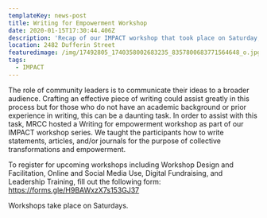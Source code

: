 ```yaml
---
templateKey: news-post
title: Writing for Empowerment Workshop
date: 2020-01-15T17:30:44.406Z
description: 'Recap of our IMPACT workshop that took place on Saturday, November 23rd, 2019.'
location: 2482 Dufferin Street
featuredimage: /img/17492805_1740358002683235_8357800683771564648_o.jpg
tags:
  - IMPACT
---
```

The role of community leaders is to communicate their ideas to a broader audience. Crafting an effective piece of writing could assist greatly in this process but for those who do not have an academic background or prior experience in writing, this can be a daunting task.  In order to assist with this task, MRCC hosted a Writing for empowerment workshop as part of our IMPACT workshop series.  We taught the participants how to write statements, articles, and/or journals for the purpose of collective transformations and empowerment.

To register for upcoming workshops including Workshop Design and Facilitation, Online and Social Media Use, Digital Fundraising, and Leadership Training, fill out the following form: https://forms.gle/H9BAWxzX7s153GJ37

Workshops take place on Saturdays.
